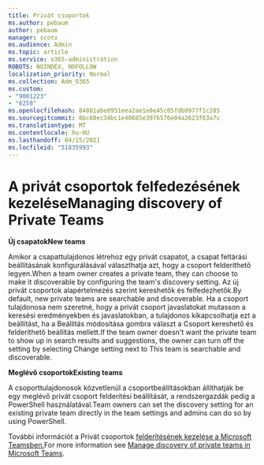 ```yaml
---
title: Privát csoportok
ms.author: pebaum
author: pebaum
manager: scotv
ms.audience: Admin
ms.topic: article
ms.service: o365-administration
ROBOTS: NOINDEX, NOFOLLOW
localization_priority: Normal
ms.collection: Adm_O365
ms.custom:
- "9001223"
- "6258"
ms.openlocfilehash: 84881abe0951eea2ae1e8e45c05fdb0977f1c285
ms.sourcegitcommit: 8bc60ec34bc1e40685e3976576e04a2623f63a7c
ms.translationtype: MT
ms.contentlocale: hu-HU
ms.lasthandoff: 04/15/2021
ms.locfileid: "51835993"
---
```

# <a name="managing-discovery-of-private-teams"></a><span data-ttu-id="9c5f6-102">A privát csoportok felfedezésének kezelése</span><span class="sxs-lookup"><span data-stu-id="9c5f6-102">Managing discovery of Private Teams</span></span>

<span data-ttu-id="9c5f6-103">**Új csapatok**</span><span class="sxs-lookup"><span data-stu-id="9c5f6-103">**New teams**</span></span>

<span data-ttu-id="9c5f6-104">Amikor a csapattulajdonos létrehoz egy privát csapatot, a csapat feltárási beállításának konfigurálásával választhatja azt, hogy a csoport felderíthető legyen.</span><span class="sxs-lookup"><span data-stu-id="9c5f6-104">When a team owner creates a private team, they can choose to make it discoverable by configuring the team's discovery setting.</span></span> <span data-ttu-id="9c5f6-105">Az új privát csoportok alapértelmezés szerint kereshetők és felfedezhetők.</span><span class="sxs-lookup"><span data-stu-id="9c5f6-105">By default, new private teams are searchable and discoverable.</span></span> <span data-ttu-id="9c5f6-106">Ha a csoport tulajdonosa nem szeretné, hogy a privát csoport javaslatokat mutasson a keresési eredményekben és javaslatokban, a tulajdonos kikapcsolhatja ezt a beállítást, ha a Beállítás módosítása gombra választ a Csoport kereshető és felderíthető beállítás mellett.</span><span class="sxs-lookup"><span data-stu-id="9c5f6-106">If the team owner doesn't want the private team to show up in search results and suggestions, the owner can turn off the setting by selecting Change setting next to This team is searchable and discoverable.</span></span>  

<span data-ttu-id="9c5f6-107">**Meglévő csoportok**</span><span class="sxs-lookup"><span data-stu-id="9c5f6-107">**Existing teams**</span></span>

<span data-ttu-id="9c5f6-108">A csoporttulajdonosok közvetlenül a csoportbeállításokban állíthatják be egy meglévő privát csoport felderítési beállítását, a rendszergazdák pedig a PowerShell használatával.</span><span class="sxs-lookup"><span data-stu-id="9c5f6-108">Team owners can set the discovery setting for an existing private team directly in the team settings and admins can do so by using PowerShell.</span></span>  

<span data-ttu-id="9c5f6-109">További információt a Privát csoportok [felderítésének kezelése a Microsoft Teamsben.](https://docs.microsoft.com/microsoftteams/manage-discovery-of-private-teams)</span><span class="sxs-lookup"><span data-stu-id="9c5f6-109">For more information see  [Manage discovery of private teams in Microsoft Teams](https://docs.microsoft.com/microsoftteams/manage-discovery-of-private-teams).</span></span>
